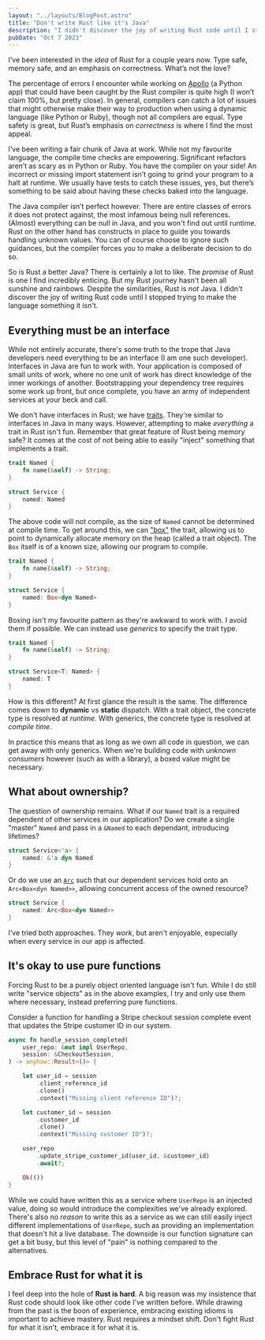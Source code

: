 ```yaml
---
layout: "../layouts/BlogPost.astro"
title: "Don't write Rust like it's Java"
description: "I didn't discover the joy of writing Rust code until I stopped trying to make the language something it isn't."
pubDate: "Oct 7 2023"
---
```


I’ve been interested in the _idea_ of Rust for a couple years now. Type safe, memory safe, and an emphasis on correctness. What’s not the love?

The percentage of errors I encounter while working on [Apollo](https://apollo.fyi) (a Python app) that could have been caught by the Rust compiler is quite high (I won’t claim 100%, but pretty close). In general, compilers can catch a lot of issues that might otherwise make their way to production when using a dynamic language (like Python or Ruby), though not all compilers are equal. Type safety is great, but Rust’s emphasis on _correctness_ is where I find the most appeal.

I’ve been writing a fair chunk of Java at work. While not my favourite language, the compile time checks are empowering. Significant refactors aren’t as scary as in Python or Ruby. You have the compiler on your side! An incorrect or missing import statement isn’t going to grind your program to a halt at runtime. We usually have tests to catch these issues, yes, but there’s something to be said about having these checks baked into the language.

The Java compiler isn’t perfect however. There are entire classes of errors it does not protect against, the most infamous being null references. (Almost) everything can be null in Java, and you won't find out until runtime. Rust on the other hand has constructs in place to guide you towards handling unknown values. You can of course choose to ignore such guidances, but the compiler forces you to make a deliberate decision to do so.

So is Rust a better Java? There is certainly a lot to like. The _promise_ of Rust is one I find incredibly enticing. But my Rust journey hasn't been all sunshine and rainbows. Despite the similarities, Rust is _not_ Java. I didn't discover the joy of writing Rust code until I stopped trying to make the language something it isn't.

## Everything must be an interface

While not entirely accurate, there's some truth to the trope that Java developers need everything to be an interface (I am one such developer). Interfaces in Java are fun to work with. Your application is composed of small units of work, where no one unit of work has direct knowledge of the inner workings of another. Bootstrapping your dependency tree requires some work up front, but once complete, you have an army of independent services at your beck and call.

We don't have interfaces in Rust; we have [traits](https://doc.rust-lang.org/book/ch10-02-traits.html). They're similar to interfaces in Java in many ways. However, attempting to make _everything_ a trait in Rust isn't fun. Remember that great feature of Rust being memory safe? It comes at the cost of not being able to easily "inject" something that implements a trait.

```rust
trait Named {
    fn name(&self) -> String;
}

struct Service {
    named: Named
}
```

The above code will not compile, as the size of `Named` cannot be determined at compile time. To get around this, we can ["box"](https://doc.rust-lang.org/std/boxed/struct.Box.html) the trait, allowing us to point to dynamically allocate memory on the heap (called a trait object). The `Box` itself is of a known size, allowing our program to compile.

```rust
trait Named {
    fn name(&self) -> String;
}

struct Service {
    named: Box<dyn Named>
}
```

Boxing isn't my favourite pattern as they're awkward to work with. I avoid them if possible. We can instead use _generics_ to specify the trait type.

```rust
trait Named {
    fn name(&self) -> String;
}

struct Service<T: Named> {
    named: T
}
```

How is this different? At first glance the result is the same. The difference comes down to **dynamic** vs **static** dispatch. With a trait object, the concrete type is resolved at _runtime_. With generics, the concrete type is resolved at _compile time_.

In practice this means that as long as we own all code in question, we can get away with only generics. When we're building code with _unknown consumers_ however (such as with a library), a boxed value might be necessary.

## What about ownership?

The question of ownership remains. What if our `Named` trait is a required dependent of other services in our application? Do we create a single "master" `Named` and pass in a `&Named` to each dependant, introducing lifetimes?

```rust
struct Service<'a> {
    named: &'a dyn Named
}
```

Or do we use an [`Arc`](https://doc.rust-lang.org/std/sync/struct.Arc.html) such that our dependent services hold onto an `Arc<Box<dyn Named>>`, allowing concurrent access of the owned resource?

```rust
struct Service {
    named: Arc<Box<dyn Named>>
}
```

I’ve tried both approaches. They _work_, but aren't enjoyable, especially when every service in our app is affected.

## It's okay to use pure functions

Forcing Rust to be a purely object oriented language isn't fun. While I do still write "service objects" as in the above examples, I try and only use them where necessary, instead preferring pure functions.

Consider a function for handling a Stripe checkout session complete event that updates the Stripe customer ID in our system.

```rust
async fn handle_session_completed(
    user_repo: &mut impl UserRepo,
    session: &CheckoutSession,
) -> anyhow::Result<()> {

    let user_id = session
        .client_reference_id
        .clone()
        .context("Missing client reference ID")?;

    let customer_id = session
        .customer_id
        .clone()
        .context("Missing customer ID")?;

    user_repo
        .update_stripe_customer_id(user_id, &customer_id)
        .await?;

    Ok(())
}
```

While we could have written this as a service where `UserRepo` is an injected value, doing so would introduce the complexities we've already explored. There's also no _reason_ to write this as a service as we can still easily inject different implementations of `UserRepo`, such as providing an implementation that doesn't hit a live database. The downside is our function signature can get a bit busy, but this level of "pain" is nothing compared to the alternatives.

## Embrace Rust for what it is

I feel deep into the hole of **Rust is hard**. A big reason was my insistence that Rust code should look like other code I've written before. While drawing from the past is the boon of experience, embracing existing idioms is important to achieve mastery. Rust requires a mindset shift. Don't fight Rust for what it isn't, embrace it for what it is.
